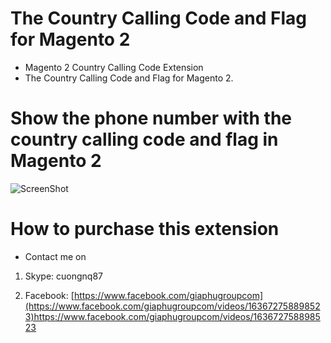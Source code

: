 # The Country Calling Code and Flag for Magento 2
- Magento 2 Country Calling Code Extension
- The Country Calling Code and Flag for Magento 2.

# Show the phone number with the country calling code and flag in Magento 2

![ScreenShot](https://github.com/php-cuong/magento2-country-dialing-code/blob/main/Snapshots/country-dialing-code.gif)

# How to purchase this extension
- Contact me on

1. Skype: cuongnq87

2. Facebook: [https://www.facebook.com/giaphugroupcom](https://www.facebook.com/giaphugroupcom/videos/163672758898523)https://www.facebook.com/giaphugroupcom/videos/163672758898523
